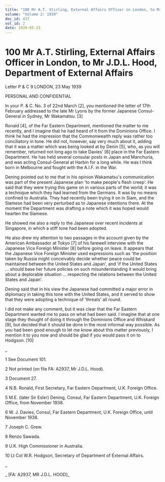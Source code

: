 ```yaml
---
title: "100 Mr A.T. Stirling, External Affairs Officer in London, to Mr J.D.L. Hood, Department of External Affairs"
volume: "Volume 2: 1939"
doc_id: 437
vol_id: 2
date: 1939-05-23
---
```


# 100 Mr A.T. Stirling, External Affairs Officer in London, to Mr J.D.L. Hood, Department of External Affairs

Letter P &amp; C 9 LONDON, 23 May 1939

PERSONAL AND CONFIDENTIAL

In your P. &amp; C. No. 3 of 22nd March [2], you mentioned the letter of 17th February addressed to the late Mr Lyons by the former Japanese Consul-General in Sydney, Mr Wakamatsu. [3]

Ronald [4], of the Far Eastern Department, mentioned the matter to me recently, and I imagine that he had heard of it from the Dominions Office. I think he had the impression that the Commonwealth reply was rather too conciliatory in tone. He did not, however, say very much about it, adding that it was a matter which was being looked at by Denin [5], who, as you will remember, returned not long ago to take Davies' [6] place in the Far Eastern Department. He has held several consular posts in Japan and Manchuria, and was acting Consul-General at Harbin for a long while. He was I think born in Melbourne and fought with the A.I.F. in the War.

Dening pointed out to me that in his opinion Wakamatsu's communication was part of the present Japanese plan 'to make people's flesh creep'. He said that they were trying this game on in various parts of the world; it was a technique which they had learned from the Germans. It was by no means confined to Australia. They had recently been trying it on in Siam, and the Siamese had been very perturbed as to Japanese intentions there. At the moment the Department was drafting a note which it was hoped would hearten the Siamese.

He showed me also a reply to the Japanese over recent incidents at Singapore, in which a stiff tone had been adopted.

He also drew my attention to two passages in the account given by the American Ambassador at Tokyo [7] of his farewell interview with the Japanese Vice Foreign Minister [8] before going on leave. It appears that the Japanese Vice Foreign Minister used expressions such as 'the position taken by Russia might conceivably decide whether peace could be maintained between the United States and Japan', and 'if the United States ... should base her future policies on such misunderstanding it would bring about a deplorable situation ... respecting the relations between the United States and Japan'.

Dening said that in his view the Japanese had committed a major error in diplomacy in taking this tone with the United States, and it served to show that they were adopting a technique of 'threats' all round.

I did not make any comment, but it was clear that the Far Eastern Department wanted me to pass on what had been said. I imagine that at one stage they thought of doing it through the Dominions Office and Whiskard [9], but decided that it should be done in the most informal way possible. As you had been good enough to let me know about this matter previously, I mention it to you now and should be glad if you would pass it on to Hodgson. [10]

_

1 See Document 101.

2 Not printed (on file FA: A2937, Mr J.D.L. Hood).

3 Document 27.

4 N.B. Ronald, First Secretary, Far Eastern Department, U.K. Foreign Office.

5 M.E. (later Sir Esler) Dening, Consul, Far Eastern Department, U.K. Foreign Office, from November 1938.

6 W. J. Davies, Consul, Far Eastern Department, U.K. Foreign Office, until November 1938.

7 Joseph C. Grew.

8 Renzo Sawada.

9 U.K. High Commissioner in Australia.

10 Lt Col W.R. Hodgson, Secretary of Department of External Affairs.

_

_ [FA: A2937, MR J.D.L. HOOD]_
